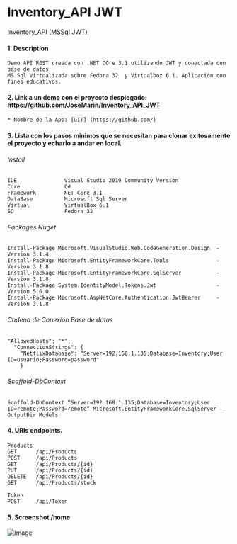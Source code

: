 # Inventory_API JWT
Inventory_API (MSSql JWT)

#### 1. Description
```
Demo API REST creada con .NET COre 3.1 utilizando JWT y conectada con base de datos 
MS Sql Virtualizada sobre Fedora 32  y Virtualbox 6.1. Aplicación con fines educativos.
```

#### 2. Link a un demo con el proyecto desplegado: https://github.com/JoseMarin/Inventory_API_JWT

```
* Nombre de la App: [GIT] (https://github.com/)
```
#### 3. Lista con los pasos mínimos que se necesitan para clonar exitosamente el proyecto y echarlo a andar en local.

###### Install
```
IDE               Visual Studio 2019 Community Version
Core              C# 
Framework         NET Core 3.1
DataBase          Microsoft Sql Server 
Virtual           VirtualBox 6.1
SO                Fedora 32
```
###### Packages Nuget 
```
Install-Package Microsoft.VisualStudio.Web.CodeGeneration.Design  -Version 3.1.4
Install-Package Microsoft.EntityFrameworkCore.Tools               -Version 3.1.8
Install-Package Microsoft.EntityFrameworkCore.SqlServer           -Version 3.1.8
Install-Package System.IdentityModel.Tokens.Jwt                   -Version 5.6.0
Install-Package Microsoft.AspNetCore.Authentication.JwtBearer     -Version 3.1.8
```
###### Cadena de Conexión Base de datos 
```
"AllowedHosts": "*",
  "ConnectionStrings": {
    "NetflixDatabase": "Server=192.168.1.135;Database=Inventory;User ID=usuario;Password=password"
    }
```
###### Scaffold-DbContext 
```
Scaffold-DbContext “Server=192.168.1.135;Database=Inventory;User ID=remote;Password=remote” Microsoft.EntityFrameworkCore.SqlServer -OutputDir Models

```
#### 4. URIs endpoints.
```
Products
GET      /api/Products
POST     /api/Products
GET      /api/Products/{id}
PUT      /api/Products/{id}
DELETE   /api/Products/{id}
GET      /api/Products/stock

Token
POST     /api/Token

```
#### 5. Screenshot /home
![image](https://user-images.githubusercontent.com/16636086/107164559-ea896c00-69af-11eb-97e7-71f7a87d9bad.png)

